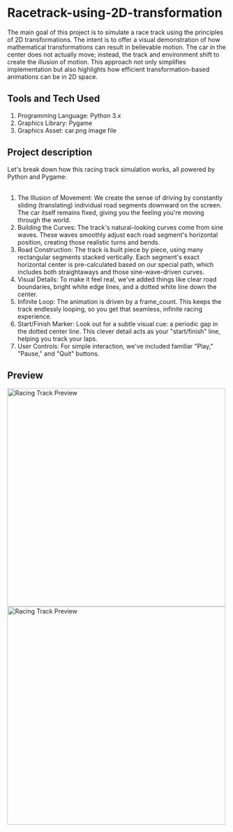 # Racetrack-using-2D-transformation
The main goal of this project is to simulate a race track using the principles of 2D transformations. The intent is to offer a visual demonstration of how mathematical transformations can result in believable motion. The car in the center does not actually move; instead, the track and environment shift to create the illusion of motion. This approach not only simplifies implementation but also highlights how efficient transformation-based animations can be in 2D space.

## Tools and Tech Used
1.	Programming Language: Python 3.x 
2.	Graphics Library: Pygame 
3.	Graphics Asset: car.png image file

## Project description 
Let's break down how this racing track simulation works, all powered by Python and Pygame:
<br></br>
1.	The Illusion of Movement: We create the sense of driving by constantly sliding (translating) individual road segments downward on the screen. The car itself remains fixed, giving you the feeling you're moving through the world.
2.	Building the Curves: The track's natural-looking curves come from sine waves. These waves smoothly adjust each road segment's horizontal position, creating those realistic turns and bends.
3.	Road Construction: The track is built piece by piece, using many rectangular segments stacked vertically. Each segment's exact horizontal center is pre-calculated based on our special path, which includes both straightaways and those sine-wave-driven curves.
4.	Visual Details: To make it feel real, we've added things like clear road boundaries, bright white edge lines, and a dotted white line down the center.
5.	Infinite Loop: The animation is driven by a frame_count. This keeps the track endlessly looping, so you get that seamless, infinite racing experience.
6.	Start/Finish Marker: Look out for a subtle visual cue: a periodic gap in the dotted center line. This clever detail acts as your "start/finish" line, helping you track your laps.
7.	User Controls: For simple interaction, we've included familiar "Play," "Pause," and "Quit" buttons.

## Preview
<img src="https://github.com/user-attachments/assets/22e3129d-bcd9-4341-9d01-540300e6a816" alt="Racing Track Preview" width="500"/>
<img src="https://github.com/user-attachments/assets/a11a7ab5-5892-4559-8be5-1ea95c9aeb06" alt="Racing Track Preview" width="500"/>
